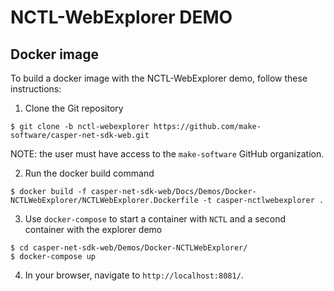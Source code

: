 # NCTL-WebExplorer DEMO

## Docker image

To build a docker image with the NCTL-WebExplorer demo, follow these instructions:

1. Clone the Git repository

```
$ git clone -b nctl-webexplorer https://github.com/make-software/casper-net-sdk-web.git
```

NOTE: the user must have access to the `make-software` GitHub organization.

2. Run the docker build command

```
$ docker build -f casper-net-sdk-web/Docs/Demos/Docker-NCTLWebExplorer/NCTLWebExplorer.Dockerfile -t casper-nctlwebexplorer .
```

3. Use `docker-compose` to start a container with `NCTL` and a second container with the explorer demo

```
$ cd casper-net-sdk-web/Demos/Docker-NCTLWebExplorer/
$ docker-compose up
```

4. In your browser, navigate to `http://localhost:8081/`.
